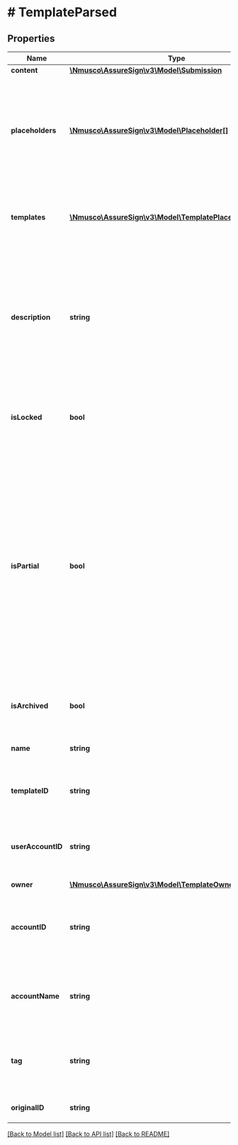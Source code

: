 # # TemplateParsed

## Properties

Name | Type | Description | Notes
------------ | ------------- | ------------- | -------------
**content** | [**\Nmusco\AssureSign\v3\Model\Submission**](.md) |  | [optional] 
**placeholders** | [**\Nmusco\AssureSign\v3\Model\Placeholder[]**](Placeholder.md) | Provides a list of the data elements used in the template that must be provided when referencing the template. | [optional] 
**templates** | [**\Nmusco\AssureSign\v3\Model\TemplatePlaceholderValues[]**](TemplatePlaceholderValues.md) | Provides a list of referenced templates and related placeholder values. | [optional] 
**description** | **string** | Specifies the user provided description for the template.  This is typically used to provide additional detail about the intended use case. | [optional] 
**isLocked** | **bool** | Specifies whether or not the template is locked to prevent editing. | [optional] 
**isPartial** | **bool** | Specifies whether or not the template contains only a partial definition.  If true, additional data beyond placeholder values must be provided as part of the submission.  If false, the template can be submitted with only placeholder values provided. | [optional] 
**isArchived** | **bool** | Specifies whether or not the template is archived | [optional] 
**name** | **string** | Specifies the name of the template. | [optional] 
**templateID** | **string** | Specifies the unique identifier of the template. | [optional] 
**userAccountID** | **string** | Specifies the unique identifier of the user to whom the template belongs. | [optional] 
**owner** | [**\Nmusco\AssureSign\v3\Model\TemplateOwner**](.md) |  | [optional] 
**accountID** | **string** | Specifies the unique identifier of the account to which the template belongs. | [optional] 
**accountName** | **string** | Specifies the name of the account to which the template belongs. | [optional] 
**tag** | **string** | A generic holder of any information you would like to provide | [optional] 
**originalID** | **string** | Original ID of Imported Template | [optional] 

[[Back to Model list]](../../README.md#documentation-for-models) [[Back to API list]](../../README.md#documentation-for-api-endpoints) [[Back to README]](../../README.md)



